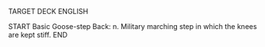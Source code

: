 TARGET DECK
ENGLISH

START
Basic
Goose-step
Back: n. Military marching step in which the knees are kept stiff.
END
